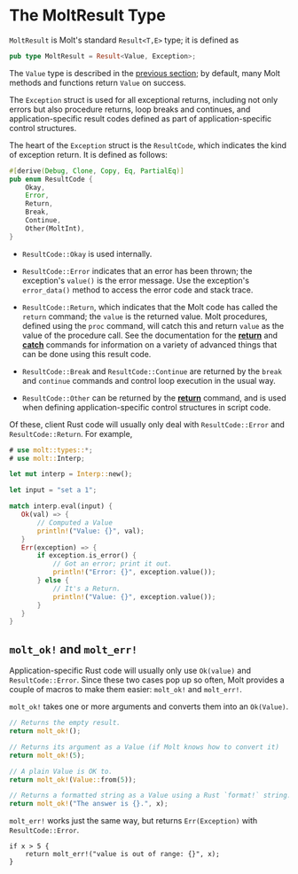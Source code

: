 # The MoltResult Type

`MoltResult` is Molt's standard `Result<T,E>` type; it is defined as

```rust
pub type MoltResult = Result<Value, Exception>;
```

The `Value` type is described in the [previous section](./molt_value.md); by default, many
Molt methods and functions return `Value` on success.

The `Exception` struct is used for all exceptional returns, including not only errors but also
procedure returns, loop breaks and continues, and application-specific result codes defined
as part of application-specific control structures.

The heart of the `Exception` struct is the `ResultCode`, which indicates the kind of
exception return. It is defined as follows:

```rust
#[derive(Debug, Clone, Copy, Eq, PartialEq)]
pub enum ResultCode {
    Okay,
    Error,
    Return,
    Break,
    Continue,
    Other(MoltInt),
}
```

* `ResultCode::Okay` is used internally.

* `ResultCode::Error` indicates that an error has been thrown; the exception's
  `value()` is the error message.  Use the exception's `error_data()` method to
  access the error code and stack trace.

* `ResultCode::Return`, which indicates that the Molt code has called the
  `return` command; the `value` is the returned value.  Molt procedures, defined using
  the `proc` command, will catch this and return `value` as the value of the procedure call.
  See the documentation for the [**return**](../ref/return.md) and
  [**catch**](../ref/catch.md) commands for information on a variety of advanced things
  that can be done using this result code.

* `ResultCode::Break` and `ResultCode::Continue` are returned by the `break` and
  `continue` commands and control loop execution in the usual way.

* `ResultCode::Other` can be returned by the [**return**](../ref/return.md) command, and is
  used when defining application-specific control structures in script code.

Of these, client Rust code will usually only deal with `ResultCode::Error` and
`ResultCode::Return`.  For example,

```rust
# use molt::types::*;
# use molt::Interp;

let mut interp = Interp::new();

let input = "set a 1";

match interp.eval(input) {
   Ok(val) => {
       // Computed a Value
       println!("Value: {}", val);
   }
   Err(exception) => {
       if exception.is_error() {
           // Got an error; print it out.
           println!("Error: {}", exception.value());
       } else {
           // It's a Return.
           println!("Value: {}", exception.value());
       }
   }
}
```

## `molt_ok!` and `molt_err!`

Application-specific Rust code will usually only use `Ok(value)` and
`ResultCode::Error`. Since these two cases pop up so often,
Molt provides a couple of macros to make them easier: `molt_ok!` and `molt_err!`.  

`molt_ok!` takes one or more arguments and converts them into an `Ok(Value)`.

```rust
// Returns the empty result.
return molt_ok!();

// Returns its argument as a Value (if Molt knows how to convert it)
return molt_ok!(5);

// A plain Value is OK to.
return molt_ok!(Value::from(5));

// Returns a formatted string as a Value using a Rust `format!` string.
return molt_ok!("The answer is {}.", x);
```

`molt_err!` works just the same way, but returns `Err(Exception)` with `ResultCode::Error`.

```
if x > 5 {
    return molt_err!("value is out of range: {}", x);
}
```
